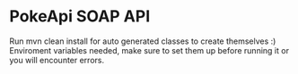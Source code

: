 # PokeApi SOAP API

Run mvn clean install for auto generated classes to create themselves :)
Enviroment variables needed, make sure to set them up before running it or you will encounter errors.


